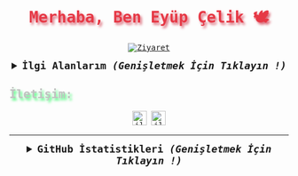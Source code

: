 <samp>
  <h1 align="center" style="color:#e63946;text-shadow: 3px 4px 4px rgba(205, 50, 70, 0.7);">Merhaba, Ben Eyüp Çelik 🕊</h1>

  <p align="center">
    <a href="https://github.com/eyupcelikk"><img src="https://visitor-badge.laobi.icu/badge?page_id=eyupcelikk" alt="Ziyaret"></a>
  </p>

  <details align="center">
    <summary style="font-weight: bold; font-size: 18px">
      <b>İlgi Alanlarım</b>
      <i>(Genişletmek İçin Tıklayın !)</i>
    </summary>

  ![Javascript](https://img.shields.io/badge/Javascript-1b8bb4?style=for-the-badge&logo=Javascript&logoColor=white)
  ![Python](https://img.shields.io/badge/python-1b8bb4?style=for-the-badge&logo=python&logoColor=white)
  ![Angular](https://img.shields.io/badge/angular-1b8bb4?style=for-the-badge&logo=angular&logoColor=white)
  ![Unity](https://img.shields.io/badge/Unity-1b8bb4?style=for-the-badge&logo=Unity&logoColor=white)
  ![HTML5](https://img.shields.io/badge/html5-1b8bb4?style=for-the-badge&logo=html5&logoColor=white)
  ![CSS3](https://img.shields.io/badge/css3-1b8bb4?style=for-the-badge&logo=css3&logoColor=white)
  ![React](https://img.shields.io/badge/react-1b8bb4?style=for-the-badge&logo=react&logoColor=white)
  ![PHP](https://img.shields.io/badge/php-1b8bb4?style=for-the-badge&logo=php&logoColor=white)
  ![Kotlin](https://img.shields.io/badge/kotlin-1b8bb4?style=for-the-badge&logo=kotlin&logoColor=white)
  ![Flutter](https://img.shields.io/badge/flutter-1b8bb4?style=for-the-badge&logo=flutter&logoColor=white)
  </details>

  <h2 style="color:#c1c1c1;text-shadow: 3px 4px 4px rgba(0, 250, 70, 0.7)"> İletişim: </h2>

  <div align="center">
    <a target="_blank" href="https://twitter.com/eyupcelix7">        <img alt="iletisim | Twitter"   width="26px" src="https://cdn.jsdelivr.net/npm/simple-icons@v3/icons/twitter.svg"></a>
    <a target="_blank" href="https://instagram.com/eyupcelix7">      <img alt="iletisim | Instagram" width="26px" src="https://www.flaticon.com/svg/static/icons/svg/1384/1384015.svg"></a>
  </div>

  ---

  <details align="center">
    <summary style="font-weight: bold; font-size: 18px">
      <b>GitHub İstatistikleri</b>
      <i>(Genişletmek İçin Tıklayın !)</i>
    </summary>

  ![eyupcelikk'in GitHub İstatistikleri](https://github-readme-stats.vercel.app/api?username=eyupcelikk&show_icons=true&theme=dark)
  ![eyupcelikk'in En Çok Kullandığı Diller](https://github-readme-stats.vercel.app/api/top-langs/?username=eyupcelikk&layout=compact&theme=dark)

  </details>
</samp>
